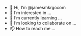 - 👋 Hi, I’m @jamesmkrgocom
- 👀 I’m interested in ...
- 🌱 I’m currently learning ...
- 💞️ I’m looking to collaborate on ...
- 📫 How to reach me ...

<!---
jamesmkrgocom/jamesmkrgocom is a ✨ special ✨ repository because its `README.md` (this file) appears on your GitHub profile.
You can click the Preview link to take a look at your changes.
--->
